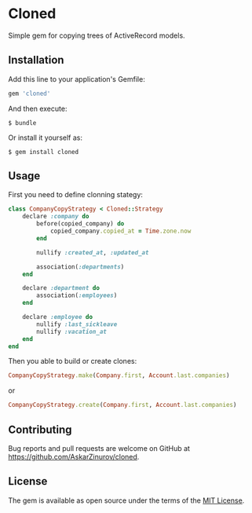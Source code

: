 # Cloned

Simple gem for copying trees of ActiveRecord models.

## Installation

Add this line to your application's Gemfile:

```ruby
gem 'cloned'
```

And then execute:

    $ bundle

Or install it yourself as:

    $ gem install cloned

## Usage

First you need to define clonning stategy:

```ruby
class CompanyCopyStrategy < Cloned::Strategy
    declare :company do
        before(copied_company) do
            copied_company.copied_at = Time.zone.now
        end

        nullify :created_at, :updated_at

        association(:departments)
    end

    declare :department do
        association(:employees)
    end

    declare :employee do
        nullify :last_sickleave
        nullify :vacation_at
    end
end
```
Then you able to build or create clones:

```ruby
CompanyCopyStrategy.make(Company.first, Account.last.companies)
```

or

```ruby
CompanyCopyStrategy.create(Company.first, Account.last.companies)
```

## Contributing

Bug reports and pull requests are welcome on GitHub at https://github.com/AskarZinurov/cloned.

## License

The gem is available as open source under the terms of the [MIT License](http://opensource.org/licenses/MIT).
